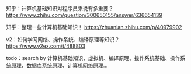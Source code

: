 

知乎：计算机基础知识对程序员来说有多重要？
https://www.zhihu.com/question/300650155/answer/636654139

知乎：整理一些计算机基础知识！
https://zhuanlan.zhihu.com/p/40979902

v2：如何学习网络、操作系统、编译原理等知识？
https://www.v2ex.com/t/488803

todo：search by 计算机基础知识、虚拟机、编译原理、操作系统基础、操作系统原理、数据库系统原理、计算机网络原理...
